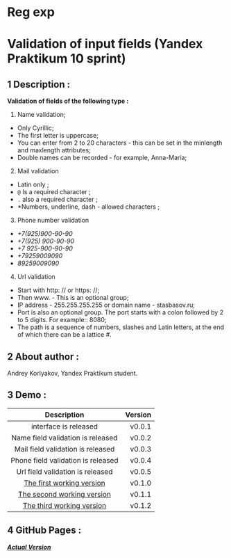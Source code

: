 # Reg exp
# Validation of input fields (**Yandex Praktikum 10 sprint**) 

## 1 Description :
**Validation of fields of the following type :**

1. Name validation;
 - Only Cyrillic;
 - The first letter is uppercase;
 - You can enter from 2 to 20 characters - this can be set in the minlength and maxlength attributes;
 - Double names can be recorded - for example, Anna-Maria;

2. Mail validation
 - Latin only  ;
 - `@` Is a required character  ;
 - `.` also a required character  ;
 - *Numbers, underline, dash - allowed characters ;
 
3. Phone number validation
 - *+7(925)900-90-90*
 - *+7(925) 900-90-90*
 - *+7 925-900-90-90*
 - *+79259009090*
 - *89259009090*  
  
4. Url validation
- Start with http: // or https: //;
- Then www. - This is an optional group;
- IP address - 255.255.255.255 or domain name - stasbasov.ru;
- Port is also an optional group. The port starts with a colon followed by 2 to 5 digits. For example:: 8080;
- The path is a sequence of numbers, slashes and Latin letters, at the end of which there can be a lattice #.


## 2  About author : 
Andrey Korlyakov, Yandex Praktikum student.  


## 3 Demo :
| Description    | Version   |
|:------------------:| -----:|
| interface is released| v0.0.1 |
| Name field validation is released| v0.0.2 |
| Mail field validation is released| v0.0.3 |
| Phone field validation is released| v0.0.4 |
| Url field validation is released| v0.0.5 |
| [The first working version](https://yletfull.github.io/spr10/)  | v0.1.0 |
| [The second working version](https://yletfull.github.io/spr10/)  | v0.1.1 |
| [The third working version](https://yletfull.github.io/spr10/)  | v0.1.2 |

## 4 GitHub Pages :
[***Actual Version***](https://yletfull.github.io/spr10/)
